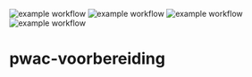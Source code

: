![example workflow](https://github.com/PointlessPancake/pwac-voorbereiding/actions/workflows/maven-tests.yaml/badge.svg)
![example workflow](https://github.com/PointlessPancake/pwac-voorbereiding/actions/workflows/storybook-tests.yaml/badge.svg)
![example workflow](https://github.com/PointlessPancake/pwac-voorbereiding/actions/workflows/maven-tests.yaml/badge.svg?branch=dev)
![example workflow](https://github.com/PointlessPancake/pwac-voorbereiding/actions/workflows/storybook-tests.yaml/badge.svg?branch=dev)

# pwac-voorbereiding
